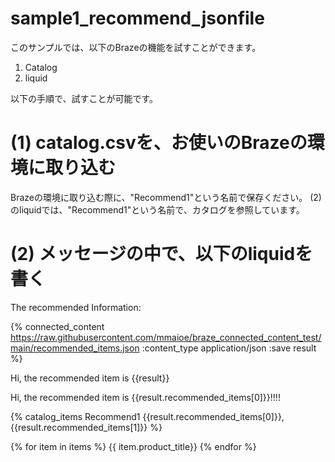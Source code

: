 # sample1_recommend_jsonfile

このサンプルでは、以下のBrazeの機能を試すことができます。
1. Catalog
2. liquid

以下の手順で、試すことが可能です。

# (1) catalog.csvを、お使いのBrazeの環境に取り込む
Brazeの環境に取り込む際に、"Recommend1"という名前で保存ください。
(2)のliquidでは、"Recommend1"という名前で、カタログを参照しています。

# (2) メッセージの中で、以下のliquidを書く
The recommended Information:

{% connected_content 
https://raw.githubusercontent.com/mmaioe/braze_connected_content_test/main/recommended_items.json 
:content_type application/json 
:save result
 %}

Hi, the recommended item is {{result}}

Hi, the recommended item is {{result.recommended_items[0]}}!!!!

{% catalog_items Recommend1 {{result.recommended_items[0]}}, {{result.recommended_items[1]}}  %}

{% for item in items %}
{{ item.product_title}}
{% endfor %}
